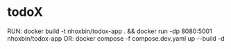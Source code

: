 # todoX

RUN: docker build -t nhoxbin/todox-app . && docker run -dp 8080:5001 nhoxbin/todox-app
OR: docker compose -f compose.dev.yaml up --build -d
